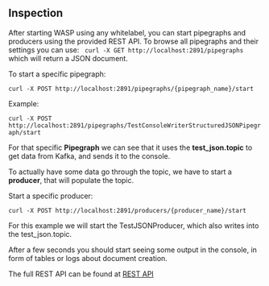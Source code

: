 ## Inspection

After starting WASP using any whitelabel, you can start pipegraphs and producers using the provided REST API.
To browse all pipegraphs and their settings you can use:
``` curl -X GET http://localhost:2891/pipegraphs``` which will return a JSON document.

To start a specific pipegraph:

``` curl -X POST http://localhost:2891/pipegraphs/{pipegraph_name}/start ```

Example:

``` curl -X POST http://localhost:2891/pipegraphs/TestConsoleWriterStructuredJSONPipegraph/start ```

For that specific **Pipegraph** we can see that it uses the **test_json.topic** to get data from Kafka, and sends it to the console.

To actually have some data go through the topic, we have to start a **producer**, that will populate the topic.

Start a specific producer:

``` curl -X POST http://localhost:2891/producers/{producer_name}/start ```

For this example we will start the TestJSONProducer, which also writes into the test_json.topic.

After a few seconds you should start seeing some output in the console, in form of tables or logs about document creation.

The full REST API can be found at [REST API](../api.md)